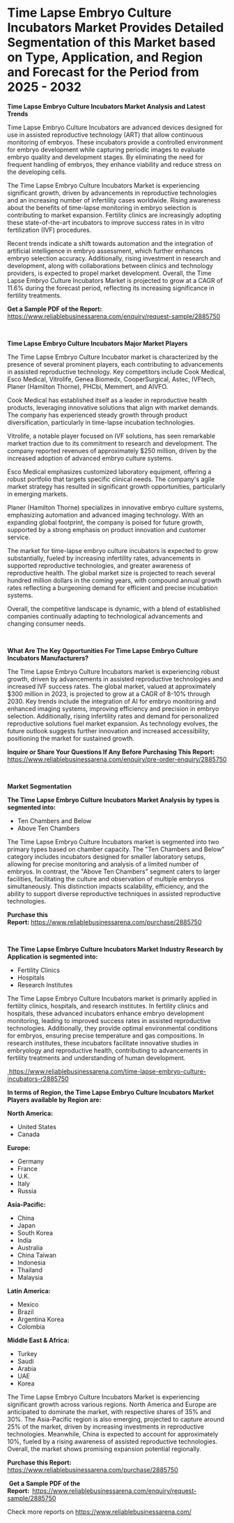 <p><h1>Time Lapse Embryo Culture Incubators Market Provides Detailed Segmentation of this Market based on Type, Application, and Region and Forecast for the Period from 2025 - 2032</h1></p><p><strong>Time Lapse Embryo Culture Incubators Market Analysis and Latest Trends</strong></p>
<p><p>Time Lapse Embryo Culture Incubators are advanced devices designed for use in assisted reproductive technology (ART) that allow continuous monitoring of embryos. These incubators provide a controlled environment for embryo development while capturing periodic images to evaluate embryo quality and development stages. By eliminating the need for frequent handling of embryos, they enhance viability and reduce stress on the developing cells.</p><p>The Time Lapse Embryo Culture Incubators Market is experiencing significant growth, driven by advancements in reproductive technologies and an increasing number of infertility cases worldwide. Rising awareness about the benefits of time-lapse monitoring in embryo selection is contributing to market expansion. Fertility clinics are increasingly adopting these state-of-the-art incubators to improve success rates in in vitro fertilization (IVF) procedures.</p><p>Recent trends indicate a shift towards automation and the integration of artificial intelligence in embryo assessment, which further enhances embryo selection accuracy. Additionally, rising investment in research and development, along with collaborations between clinics and technology providers, is expected to propel market development. Overall, the Time Lapse Embryo Culture Incubators Market is projected to grow at a CAGR of 11.6% during the forecast period, reflecting its increasing significance in fertility treatments.</p></p>
<p><strong>Get a Sample PDF of the Report:&nbsp;</strong> <a href="https://www.reliablebusinessarena.com/enquiry/request-sample/2885750?utm_campaign=2868&utm_medium=2&utm_source=Github&utm_content=ia&utm_term=13032025&utm_id=time-lapse-embryo-culture-incubators">https://www.reliablebusinessarena.com/enquiry/request-sample/2885750</a></p>
<p>&nbsp;</p>
<p><strong>Time Lapse Embryo Culture Incubators Major Market Players</strong></p>
<p><p>The Time Lapse Embryo Culture Incubator market is characterized by the presence of several prominent players, each contributing to advancements in assisted reproductive technology. Key competitors include Cook Medical, Esco Medical, Vitrolife, Genea Biomedx, CooperSurgical, Astec, IVFtech, Planer (Hamilton Thorne), PHCbi, Memmert, and AIVFO.</p><p>Cook Medical has established itself as a leader in reproductive health products, leveraging innovative solutions that align with market demands. The company has experienced steady growth through product diversification, particularly in time-lapse incubation technologies.</p><p>Vitrolife, a notable player focused on IVF solutions, has seen remarkable market traction due to its commitment to research and development. The company reported revenues of approximately $250 million, driven by the increased adoption of advanced embryo culture systems.</p><p>Esco Medical emphasizes customized laboratory equipment, offering a robust portfolio that targets specific clinical needs. The company's agile market strategy has resulted in significant growth opportunities, particularly in emerging markets.</p><p>Planer (Hamilton Thorne) specializes in innovative embryo culture systems, emphasizing automation and advanced imaging technology. With an expanding global footprint, the company is poised for future growth, supported by a strong emphasis on product innovation and customer service.</p><p>The market for time-lapse embryo culture incubators is expected to grow substantially, fueled by increasing infertility rates, advancements in supported reproductive technologies, and greater awareness of reproductive health. The global market size is projected to reach several hundred million dollars in the coming years, with compound annual growth rates reflecting a burgeoning demand for efficient and precise incubation systems.</p><p>Overall, the competitive landscape is dynamic, with a blend of established companies continually adapting to technological advancements and changing consumer needs.</p></p>
<p>&nbsp;</p>
<p><strong>What Are The Key Opportunities For Time Lapse Embryo Culture Incubators Manufacturers?</strong></p>
<p><p>The Time Lapse Embryo Culture Incubators market is experiencing robust growth, driven by advancements in assisted reproductive technologies and increased IVF success rates. The global market, valued at approximately $300 million in 2023, is projected to grow at a CAGR of 8-10% through 2030. Key trends include the integration of AI for embryo monitoring and enhanced imaging systems, improving efficiency and precision in embryo selection. Additionally, rising infertility rates and demand for personalized reproductive solutions fuel market expansion. As technology evolves, the future outlook suggests further innovation and increased accessibility, positioning the market for sustained growth.</p></p>
<p><strong>Inquire or Share Your Questions If Any Before Purchasing This Report:</strong> <a href="https://www.reliablebusinessarena.com/enquiry/pre-order-enquiry/2885750?utm_campaign=2868&utm_medium=2&utm_source=Github&utm_content=ia&utm_term=13032025&utm_id=time-lapse-embryo-culture-incubators">https://www.reliablebusinessarena.com/enquiry/pre-order-enquiry/2885750</a></p>
<p>&nbsp;</p>
<p><strong>Market Segmentation</strong></p>
<p><strong>The Time Lapse Embryo Culture Incubators Market Analysis by types is segmented into:</strong></p>
<p><ul><li>Ten Chambers and Below</li><li>Above Ten Chambers</li></ul></p>
<p><p>The Time Lapse Embryo Culture Incubators market is segmented into two primary types based on chamber capacity. The "Ten Chambers and Below" category includes incubators designed for smaller laboratory setups, allowing for precise monitoring and analysis of a limited number of embryos. In contrast, the "Above Ten Chambers" segment caters to larger facilities, facilitating the culture and observation of multiple embryos simultaneously. This distinction impacts scalability, efficiency, and the ability to support diverse reproductive techniques in assisted reproductive technologies.</p></p>
<p><strong>Purchase this Report:&nbsp;</strong><a href="https://www.reliablebusinessarena.com/purchase/2885750?utm_campaign=2868&utm_medium=2&utm_source=Github&utm_content=ia&utm_term=13032025&utm_id=time-lapse-embryo-culture-incubators">https://www.reliablebusinessarena.com/purchase/2885750</a></p>
<p>&nbsp;</p>
<p><strong>The Time Lapse Embryo Culture Incubators Market Industry Research by Application is segmented into:</strong></p>
<p><ul><li>Fertility Clinics</li><li>Hospitals</li><li>Research Institutes</li></ul></p>
<p><p>The Time Lapse Embryo Culture Incubators market is primarily applied in fertility clinics, hospitals, and research institutes. In fertility clinics and hospitals, these advanced incubators enhance embryo development monitoring, leading to improved success rates in assisted reproductive technologies. Additionally, they provide optimal environmental conditions for embryos, ensuring precise temperature and gas compositions. In research institutes, these incubators facilitate innovative studies in embryology and reproductive health, contributing to advancements in fertility treatments and understanding of human development.</p></p>
<p><a href="https://www.reliablebusinessarena.com/time-lapse-embryo-culture-incubators-r2885750?utm_campaign=2868&utm_medium=2&utm_source=Github&utm_content=ia&utm_term=13032025&utm_id=time-lapse-embryo-culture-incubators">&nbsp;https://www.reliablebusinessarena.com/time-lapse-embryo-culture-incubators-r2885750</a></p>
<p><strong>In terms of Region, the Time Lapse Embryo Culture Incubators Market Players available by Region are:</strong></p>
<p>
    <p> <strong> North America: </strong>
        <ul>
            <li>United States</li>
            <li>Canada</li>
        </ul>
        </p> 
    <p> <strong> Europe: </strong>
        <ul>
            <li>Germany</li>
            <li>France</li>
            <li>U.K.</li>
            <li>Italy</li>
            <li>Russia</li>
        </ul>
        </p> 
    <p> <strong> Asia-Pacific: </strong>
        <ul>
            <li>China</li>
            <li>Japan</li>
            <li>South Korea</li>
            <li>India</li>
            <li>Australia</li>
            <li>China Taiwan</li>
            <li>Indonesia</li>
            <li>Thailand</li>
            <li>Malaysia</li>
        </ul>
        </p> 
    <p> <strong> Latin America: </strong>
        <ul>
            <li>Mexico</li>
            <li>Brazil</li>
            <li>Argentina Korea</li>
            <li>Colombia</li>
        </ul>
        </p> 
    <p> <strong> Middle East & Africa: </strong>
        <ul>
            <li>Turkey</li>
            <li>Saudi</li>
            <li>Arabia</li>
            <li>UAE</li>
            <li>Korea</li>
        </ul>
    </p>
    </p>
<p><p>The Time Lapse Embryo Culture Incubators Market is experiencing significant growth across various regions. North America and Europe are anticipated to dominate the market, with respective shares of 35% and 30%. The Asia-Pacific region is also emerging, projected to capture around 25% of the market, driven by increasing investments in reproductive technologies. Meanwhile, China is expected to account for approximately 10%, fueled by a rising awareness of assisted reproductive technologies. Overall, the market shows promising expansion potential regionally.</p></p>
<p><strong>Purchase this Report: </strong><a href="https://www.reliablebusinessarena.com/purchase/2885750?utm_campaign=2868&utm_medium=2&utm_source=Github&utm_content=ia&utm_term=13032025&utm_id=time-lapse-embryo-culture-incubators">https://www.reliablebusinessarena.com/purchase/2885750</a></p>
<p>&nbsp;<strong>Get a Sample PDF of the Report:&nbsp;&nbsp;</strong><a href="https://www.reliablebusinessarena.com/enquiry/request-sample/2885750?utm_campaign=2868&utm_medium=2&utm_source=Github&utm_content=ia&utm_term=13032025&utm_id=time-lapse-embryo-culture-incubators">https://www.reliablebusinessarena.com/enquiry/request-sample/2885750</a></p>
<p><strong></strong></p>
<p>Check more reports on <a href="https://www.reliablebusinessarena.com/?utm_campaign=2868&utm_medium=2&utm_source=Github&utm_content=ia&utm_term=13032025&utm_id=time-lapse-embryo-culture-incubators">https://www.reliablebusinessarena.com/</a></p>